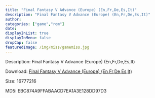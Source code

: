 ```yaml
---
title: "Final Fantasy V Advance (Europe) (En,Fr,De,Es,It)"
description: "Final Fantasy V Advance (Europe) (En,Fr,De,Es,It)"
author: 
categories: ["game","rom"]
date: 
displayInList: true
displayInMenu: false
dropCap: false
featuredImage: /img/miss/gamemiss.jpg
---
```


Description: Final Fantasy V Advance (Europe) (En,Fr,De,Es,It)

Download: <a style="text-decoration:underline;" href="https://mega.nz/#!uOJEhYKK!5aVM43xDLuLIr5ag6X4O0oMygkDUX8n3EdQfOmcvl_c" target = "_blank" rel = "nofollow" > Final Fantasy V Advance (Europe) (En,Fr,De,Es,It)</a>

Size: 16777216

MD5: EBC874A9FFABAACD7EA1A3E128DD97D3

